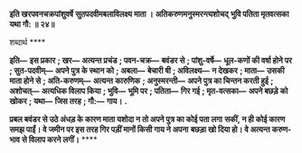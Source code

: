 **इति खरपवनचक्रपांशुवर्षे** **सुतपदवीमबलाविलक्ष्य माता ।** **अतिकरुणमनुस्मरन्त्यशोचद्** **भुवि पतिता मृतवत्सका यथा गौ: ॥ २४॥** 

शब्दार्थ **** 

**इति—** **इस प्रकार** **; खर—** **अत्यन्त प्रचंड** **; पवन-चक्र—** **बवंडर से** **; पांशु-वर्षे—** **धूल-कणों की वर्षा होने पर** **; सुत-पदवीम्—** **अपने पुत्र के स्थान को** **; अबला—** **बेचारी षी** **; अविलक्ष्य—** **न देखकर** **; माता—** **उसकी माता होने से** **; अति-करुणम्—** **अत्यन्त** **कारुणिक** **; अनुस्मरन्ती—** **अपने पुत्र का चिन्तन करती हुई** **; अशोचत्—** **अत्यधिक विलाप किया** **; भुवि—** **भूमि पर** **; पतिता—** **गिर गई** **; मृत-वत्सका—** **अपने बछड़े को खोकर** **; यथा—** **जिस तरह** **; गौ:—** **गाय।** **.** 

**प्रबल बवंडर से उठे अंधड़ के कारण माता यशोदा न तो अपने पुत्र का कोई पता लगा** **सकीं, न ही कोई कारण समझ पाईं। वे जमीन पर इस तरह गिर पड़ीं मानों किसी गाय ने अपना** **बछड़ा खो दिया हो। वे अत्यन्त करुण-भाव से विलाप करने लगीं।** **** 